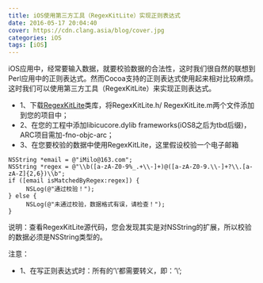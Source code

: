 ```yaml
---
title: iOS使用第三方工具（RegexKitLite）实现正则表达式
date: 2016-05-17 20:04:40
cover: https://cdn.clang.asia/blog/cover.jpg
categories: iOS
tags: [iOS]
---
```

iOS应用中，经常要输入数据，就要校验数据的合法性，这时我们很自然的联想到Perl应用中的正则表达式。然而Cocoa支持的正则表达式使用起来相对比较麻烦。这时我们可以使用第三方工具（RegexKitLite）来实现正则表达式。
* 1、下载[RegexKitLite](https://github.com/wezm/RegexKitLite)类库，将RegexKitLite.h/ RegexKitLite.m两个文件添加到您的项目中；
* 2、在您的工程中添加libicucore.dylib frameworks(iOS8之后为tbd后缀)，ARC项目需加-fno-objc-arc；
* 3、在您要校验的数据中使用RegexKitLite，这里假设校验一个电子邮箱

```
NSString *email = @"iMilo@163.com";
NSString *regex = @"\\b([a-zA-Z0-9%_.+\\-]+)@([a-zA-Z0-9.\\-]+?\\.[a-zA-Z]{2,6})\\b";
if ([email isMatchedByRegex:regex]) {
     NSLog(@"通过校验！");
} else {
     NSLog(@"未通过校验，数据格式有误，请检查！");
}
```

说明：查看RegexKitLite源代码，您会发现其实是对NSString的扩展，所以校验的数据必须是NSString类型的。

注意：
* 1、在写正则表达式时：所有的’\’都需要转义，即：’\\’;
